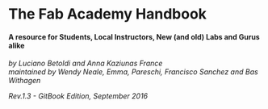 # The Fab Academy Handbook

#### A resource for Students, Local Instructors, New (and old) Labs and Gurus alike

*by Luciano Betoldi and Anna Kaziunas France*  
*maintained by Wendy Neale, Emma, Pareschi, Francisco Sanchez and Bas Withagen*

*Rev.1.3 - GitBook Edition, September 2016*
